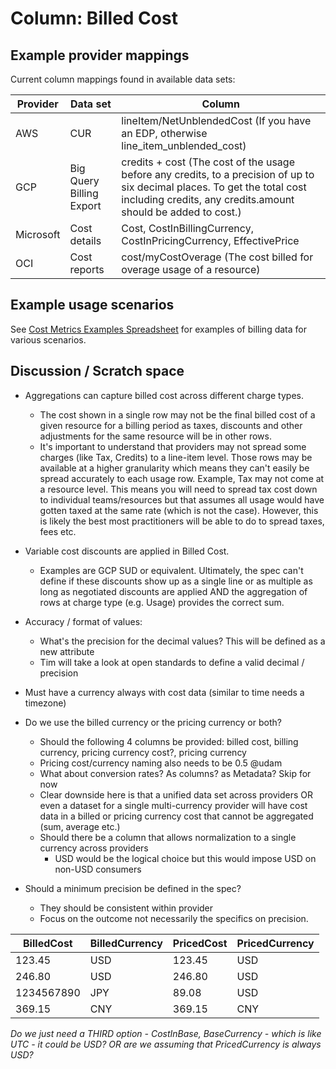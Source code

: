 # Column: Billed Cost

## Example provider mappings

Current column mappings found in available data sets:

| **Provider** | **Data set**             | **Column**                                                                                                                                                                                  |
| ------------ | ------------------------ | ------------------------------------------------------------------------------------------------------------------------------------------------------------------------------------------- |
| AWS          | CUR                      | lineItem/NetUnblendedCost (If you have an EDP, otherwise ​​line_item_unblended_cost)                                                                                                        |
| GCP          | Big Query Billing Export | credits + cost (The cost of the usage before any credits, to a precision of up to six decimal places. To get the total cost including credits, any credits.amount should be added to cost.) |
| Microsoft    | Cost details             | Cost, CostInBillingCurrency, CostInPricingCurrency, EffectivePrice                                                                                                                          |
| OCI          | Cost reports             | cost/myCostOverage (The cost billed for overage usage of a resource)                                                                                                                        |

## Example usage scenarios

See [Cost Metrics Examples Spreadsheet](https://docs.google.com/spreadsheets/d/1bhRELDgf3LTSfQJRrCyovTt65g4ElimYHq6fmKOz83E) for examples of billing data for various scenarios.

## Discussion / Scratch space

- Aggregations can capture billed cost across different charge types.

  - The cost shown in a single row may not be the final billed cost of a given resource for a billing period as taxes, discounts and other adjustments for the same resource will be in other rows.
  - It's important to understand that providers may not spread some charges (like Tax, Credits) to a line-item level. Those rows may be available at a higher granularity which means they can't easily be spread accurately to each usage row. Example, Tax may not come at a resource level. This means you will need to spread tax cost down to individual teams/resources but that assumes all usage would have gotten taxed at the same rate (which is not the case). However, this is likely the best most practitioners will be able to do to spread taxes, fees etc.

- Variable cost discounts are applied in Billed Cost.

  - Examples are GCP SUD or equivalent. Ultimately, the spec can't define if these discounts show up as a single line or as multiple as long as negotiated discounts are applied AND the aggregation of rows at charge type (e.g. Usage) provides the correct sum.

- Accuracy / format of values:

  - What's the precision for the decimal values? This will be defined as a new attribute
  - Tim will take a look at open standards to define a valid decimal / precision

- Must have a currency always with cost data (similar to time needs a timezone)

- Do we use the billed currency or the pricing currency or both?

  - Should the following 4 columns be provided: billed cost, billing currency, pricing currency cost?, pricing currency
  - Pricing cost/currency naming also needs to be 0.5 \@udam
  - What about conversion rates? As columns? as Metadata? Skip for now
  - Clear downside here is that a unified data set across providers OR even a dataset for a single multi-currency provider will have cost data in a billed or pricing currency cost that cannot be aggregated (sum, average etc.)
  - Should there be a column that allows normalization to a single currency across providers
    - USD would be the logical choice but this would impose USD on non-USD consumers

- Should a minimum precision be defined in the spec?
  - They should be consistent within provider
  - Focus on the outcome not necessarily the specifics on precision.

| **BilledCost** | **BilledCurrency** | **PricedCost** | **PricedCurrency** |
| -------------- | ------------------ | -------------- | ------------------ |
| 123.45         | USD                | 123.45         | USD                |
| 246.80         | USD                | 246.80         | USD                |
| 1234567890     | JPY                | 89.08          | USD                |
| 369.15         | CNY                | 369.15         | CNY                |

_Do we just need a THIRD option - CostInBase, BaseCurrency - which is like UTC - it could be USD? OR are we assuming that PricedCurrency is always USD?_
